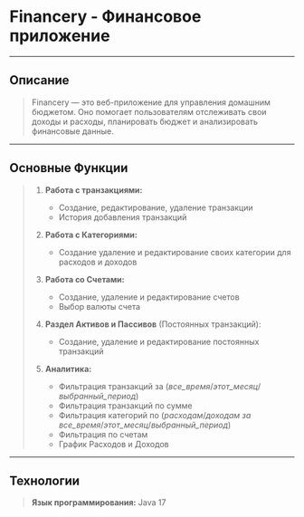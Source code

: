 # Financery - Финансовое приложение

----------
## Описание ##
> Financery — это веб-приложение для управления домашним бюджетом. Оно помогает пользователям отслеживать свои доходы и расходы, планировать бюджет и анализировать финансовые данные.

----------

## Основные Функции ##

>1. **Работа с транзакциями:**
>    - Создание, редактирование, удаление транзакции
>    - История добавления транзакций
>
>
>2. **Работа с Категориями:**
>    - Создание удаление и редактирование своих категории для расходов и доходов
>
>
>3. **Работа со Счетами:**
>    - Создание, удаление и редактирование счетов
>    - Выбор валюты счета
>
>
>4. **Раздел Активов и Пассивов** (Постоянных транзакций):
>    - Создание, удаление и редактирование постоянных транзакций
>
>
>5. **Аналитика:**
>    - Фильтрация транзакций за (*все_время*/*этот_месяц*/*выбранный_период*)
>    - Фильтрация транзакций по сумме
>    - Фильтрация категорий по (*расходам*/*доходам за все_время*/*этот_месяц*/*выбранный_период*)
>    - Фильтрация по счетам
>    - График Расходов и Доходов

----------

## Технологии ##
> **Язык программирования:** Java 17
